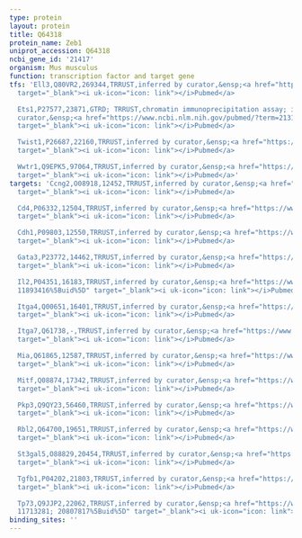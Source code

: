 ```yaml
---
type: protein
layout: protein
title: Q64318
protein_name: Zeb1
uniprot_accession: Q64318
ncbi_gene_id: '21417'
organism: Mus musculus
function: transcription factor and target gene
tfs: 'Ell3,Q80VR2,269344,TRRUST,inferred by curator,&ensp;<a href="https://www.ncbi.nlm.nih.gov/pubmed/?term=22768269%5Buid%5D"
  target="_blank"><i uk-icon="icon: link"></i>Pubmed</a>

  Ets1,P27577,23871,GTRD; TRRUST,chromatin immunoprecipitation assay; inferred by
  curator,&ensp;<a href="https://www.ncbi.nlm.nih.gov/pubmed/?term=21317430; 17615296%5Buid%5D"
  target="_blank"><i uk-icon="icon: link"></i>Pubmed</a>

  Twist1,P26687,22160,TRRUST,inferred by curator,&ensp;<a href="https://www.ncbi.nlm.nih.gov/pubmed/?term=21317430%5Buid%5D"
  target="_blank"><i uk-icon="icon: link"></i>Pubmed</a>

  Wwtr1,Q9EPK5,97064,TRRUST,inferred by curator,&ensp;<a href="https://www.ncbi.nlm.nih.gov/pubmed/?term=20207963%5Buid%5D"
  target="_blank"><i uk-icon="icon: link"></i>Pubmed</a>'
targets: 'Ccng2,O08918,12452,TRRUST,inferred by curator,&ensp;<a href="https://www.ncbi.nlm.nih.gov/pubmed/?term=11559567%5Buid%5D"
  target="_blank"><i uk-icon="icon: link"></i>Pubmed</a>

  Cd4,P06332,12504,TRRUST,inferred by curator,&ensp;<a href="https://www.ncbi.nlm.nih.gov/pubmed/?term=10567522%5Buid%5D"
  target="_blank"><i uk-icon="icon: link"></i>Pubmed</a>

  Cdh1,P09803,12550,TRRUST,inferred by curator,&ensp;<a href="https://www.ncbi.nlm.nih.gov/pubmed/?term=17655524%5Buid%5D"
  target="_blank"><i uk-icon="icon: link"></i>Pubmed</a>

  Gata3,P23772,14462,TRRUST,inferred by curator,&ensp;<a href="https://www.ncbi.nlm.nih.gov/pubmed/?term=10567522%5Buid%5D"
  target="_blank"><i uk-icon="icon: link"></i>Pubmed</a>

  Il2,P04351,16183,TRRUST,inferred by curator,&ensp;<a href="https://www.ncbi.nlm.nih.gov/pubmed/?term=10567522;
  11893416%5Buid%5D" target="_blank"><i uk-icon="icon: link"></i>Pubmed</a>

  Itga4,Q00651,16401,TRRUST,inferred by curator,&ensp;<a href="https://www.ncbi.nlm.nih.gov/pubmed/?term=10567522%5Buid%5D"
  target="_blank"><i uk-icon="icon: link"></i>Pubmed</a>

  Itga7,Q61738,-,TRRUST,inferred by curator,&ensp;<a href="https://www.ncbi.nlm.nih.gov/pubmed/?term=16129691%5Buid%5D"
  target="_blank"><i uk-icon="icon: link"></i>Pubmed</a>

  Mia,Q61865,12587,TRRUST,inferred by curator,&ensp;<a href="https://www.ncbi.nlm.nih.gov/pubmed/?term=12133909%5Buid%5D"
  target="_blank"><i uk-icon="icon: link"></i>Pubmed</a>

  Mitf,Q08874,17342,TRRUST,inferred by curator,&ensp;<a href="https://www.ncbi.nlm.nih.gov/pubmed/?term=19515996%5Buid%5D"
  target="_blank"><i uk-icon="icon: link"></i>Pubmed</a>

  Pkp3,Q9QY23,56460,TRRUST,inferred by curator,&ensp;<a href="https://www.ncbi.nlm.nih.gov/pubmed/?term=17391671%5Buid%5D"
  target="_blank"><i uk-icon="icon: link"></i>Pubmed</a>

  Rbl2,Q64700,19651,TRRUST,inferred by curator,&ensp;<a href="https://www.ncbi.nlm.nih.gov/pubmed/?term=11559567%5Buid%5D"
  target="_blank"><i uk-icon="icon: link"></i>Pubmed</a>

  St3gal5,O88829,20454,TRRUST,inferred by curator,&ensp;<a href="https://www.ncbi.nlm.nih.gov/pubmed/?term=25643708%5Buid%5D"
  target="_blank"><i uk-icon="icon: link"></i>Pubmed</a>

  Tgfb1,P04202,21803,TRRUST,inferred by curator,&ensp;<a href="https://www.ncbi.nlm.nih.gov/pubmed/?term=21389977%5Buid%5D"
  target="_blank"><i uk-icon="icon: link"></i>Pubmed</a>

  Tp73,Q9JJP2,22062,TRRUST,inferred by curator,&ensp;<a href="https://www.ncbi.nlm.nih.gov/pubmed/?term=16007124;
  11713281; 20807817%5Buid%5D" target="_blank"><i uk-icon="icon: link"></i>Pubmed</a>'
binding_sites: ''
---
```

